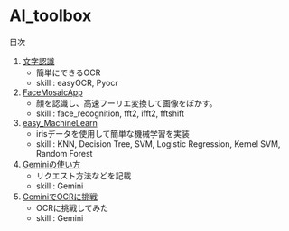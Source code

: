 # AI_toolbox

目次

1. [文字認識](./文字認識(OCR)/)
   - 簡単にできるOCR
   - skill : easyOCR, Pyocr
2. [FaceMosaicApp](./FaceMosaicApp)
   - 顔を認識し、高速フーリエ変換して画像をぼかす。
   - skill : face_recognition, fft2, ifft2, fftshift
3. [easy_MachineLearn](./easy_MachineLearning/)
   - irisデータを使用して簡単な機械学習を実装
   - skill : KNN, Decision Tree, SVM, Logistic Regression, Kernel SVM, Random Forest
4. [Geminiの使い方](./Gemini_api/main.ipynb)
   - リクエスト方法などを記載
   - skill : Gemini
5. [GeminiでOCRに挑戦](./Gemini_api/ocr.ipynb)
   - OCRに挑戦してみた
   - skill : Gemini
